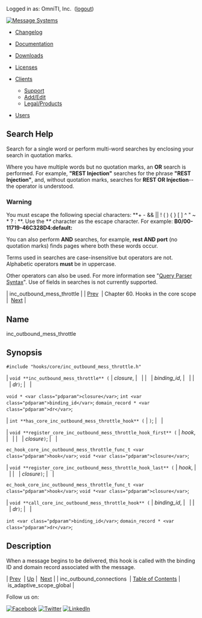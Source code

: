 Logged in as: OmniTI, Inc.  ([logout](https://support.messagesystems.com/logout.php))

[![Message Systems](https://support.messagesystems.com/images/ms-white205.png)](https://support.messagesystems.com/start.php) 

*   [Changelog](https://support.messagesystems.com/start.php?show=changelog)
*   [Documentation](https://support.messagesystems.com/docs/)
*   [Downloads](https://support.messagesystems.com/start.php)

*   [Licenses](https://support.messagesystems.com/license_summary.php)
*   <a href="">Clients</a>
    *   [Support](https://support.messagesystems.com/cs.php)
    *   [Add/Edit](https://support.messagesystems.com/edit_client.php)
    *   [Legal/Products](https://support.messagesystems.com/edit_products.php)
*   [Users](https://support.messagesystems.com/edit_customer.php)

## Search Help

Search for a single word or perform multi-word searches by enclosing your search in quotation marks.

Where you have multiple words but no quotation marks, an **OR** search is performed. For example, **"REST Injection"** searches for the phrase **"REST Injection"**, and, without quotation marks, searches for **REST OR Injection**--the operator is understood.

### Warning

You must escape the following special characters: **+ - && || ! ( ) { } [ ] ^ " ~ * ? : \**. Use the **\** character as the escape character. For example: **B0/00-11719-46C328D4\:default\:**

You can also perform **AND** searches, for example, **rest AND port** (no quotation marks) finds pages where both these words occur.

Terms used in searches are case-insensitive but operators are not. Alphabetic operators **must** be in uppercase.

Other operators can also be used. For more information see "[Query Parser Syntax](https://lucene.apache.org/core/old_versioned_docs/versions/3_0_0/queryparsersyntax.html)". Use of fields in searches is not currently supported.

| inc_outbound_mess_throttle |
| [Prev](hooks.core.inc_outbound_connections.php)  | Chapter 60. Hooks in the core scope |  [Next](hooks.core.is_adaptive_scope_global.php) |

<a name="hooks.core.inc_outbound_mess_throttle"></a>
## Name

inc_outbound_mess_throttle

## Synopsis

`#include "hooks/core/inc_outbound_mess_throttle.h"`

| `void **inc_outbound_mess_throttle** (` | <var class="pdparam">closure</var>, |   |
|   | <var class="pdparam">binding_id</var>, |   |
|   | <var class="pdparam">dr</var>`)`; |   |

`void * <var class="pdparam">closure</var>`;
`int <var class="pdparam">binding_id</var>`;
`domain_record * <var class="pdparam">dr</var>`;

| `int **has_core_inc_outbound_mess_throttle_hook** (` | `)`; |   |

| `void **register_core_inc_outbound_mess_throttle_hook_first** (` | <var class="pdparam">hook</var>, |   |
|   | <var class="pdparam">closure</var>`)`; |   |

`ec_hook_core_inc_outbound_mess_throttle_func_t <var class="pdparam">hook</var>`;
`void *<var class="pdparam">closure</var>`;

| `void **register_core_inc_outbound_mess_throttle_hook_last** (` | <var class="pdparam">hook</var>, |   |
|   | <var class="pdparam">closure</var>`)`; |   |

`ec_hook_core_inc_outbound_mess_throttle_func_t <var class="pdparam">hook</var>`;
`void *<var class="pdparam">closure</var>`;

| `void **call_core_inc_outbound_mess_throttle_hook** (` | <var class="pdparam">binding_id</var>, |   |
|   | <var class="pdparam">dr</var>`)`; |   |

`int <var class="pdparam">binding_id</var>`;
`domain_record * <var class="pdparam">dr</var>`;<a name="idp10296448"></a>
## Description

When a message begins to be delivered, this hook is called with the binding ID and domain record associated with the message.

| [Prev](hooks.core.inc_outbound_connections.php)  | [Up](hooks.core.php) |  [Next](hooks.core.is_adaptive_scope_global.php) |
| inc_outbound_connections  | [Table of Contents](index.php) |  is_adaptive_scope_global |

Follow us on:

[![Facebook](https://support.messagesystems.com/images/icon-facebook.png)](http://www.facebook.com/messagesystems) [![Twitter](https://support.messagesystems.com/images/icon-twitter.png)](http://twitter.com/#!/MessageSystems) [![LinkedIn](https://support.messagesystems.com/images/icon-linkedin.png)](http://www.linkedin.com/company/message-systems)